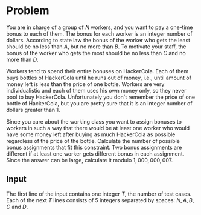 # Problem

You are in charge of a group of $N$ workers, and you want to pay a one-time bonus to each of them. The bonus for each worker is an integer number of dollars. According to state law the bonus of the worker who gets the least should be no less than $A$, but no more than $B$. To motivate your staff, the bonus of the worker who gets the most should be no less than $C$ and no more than $D$.

Workers tend to spend their entire bonuses on HackerCola. Each of them buys bottles of HackerCola until he runs out of money, i.e., until amount of money left is less than the price of one bottle. Workers are very individualistic and each of them uses his own money only, so they never pool to buy HackerCola. Unfortunately you don't remember the price of one bottle of HackerCola, but you are pretty sure that it is an integer number of dollars greater than $1$.

Since you care about the working class you want to assign bonuses to workers in such a way that there would be at least one worker who would have some money left after buying as much HackerCola as possible regardless of the price of the bottle. Calculate the number of possible bonus assignments that fit this constraint. Two bonus assignments are different if at least one worker gets different bonus in each assignment. Since the answer can be large, calculate it modulo $1,000,000,007$.

## Input

The first line of the input contains one integer $T$, the number of test cases.  
Each of the next $T$ lines consists of 5 integers separated by spaces: $N, A, B, C$ and $D$.
